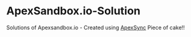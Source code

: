 # ApexSandbox.io-Solution
Solutions of Apexsandbox.io - Created using [ApexSync](https://github.com/Sarsewar/ApexSync)
Piece of cake!!
